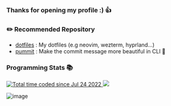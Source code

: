 

### Thanks for opening my profile :) 👍

### ✏️ Recommended Repository

- [dotfiles](https://github.com/HidemaruOwO/dotfiles) : My dotfiles (e.g neovim, wezterm, hyprland...)
- [pummit](https://github.com/HidemaruOwO/pummit) : Make the commit message more beautiful in CLI 🎨

### Programming Stats 📚

<a href="https://wakatime.com/@cacca5e4-08ed-4904-aea9-eb5598de5f96">
  <img src="https://wakatime.com/badge/user/cacca5e4-08ed-4904-aea9-eb5598de5f96.svg" alt="Total time coded since Jul 24 2022" />
</a>

<img src="https://github-readme-stats.vercel.app/api/top-langs/?username=HidemaruOwO&count_private=true&show_icons=true&hide=html,css,shell,python&exclude_repo=misskey,dotfiles,awesome-helloworld&layout=compact" />

![image](https://github.com/user-attachments/assets/0c8337f0-3688-43c6-977a-0c79215afcc4)
